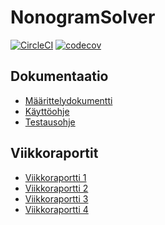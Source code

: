 # NonogramSolver
[![CircleCI](https://circleci.com/gh/lchz/NonogramSolver.svg?style=svg)](https://circleci.com/gh/lchz/NonogramSolver)
[![codecov](https://codecov.io/gh/lchz/NonogramSolver/branch/master/graph/badge.svg)](https://codecov.io/gh/lchz/NonogramSolver)

## Dokumentaatio

- [Määrittelydokumentti](https://github.com/lchz/NonogramSolver/blob/master/documentation/Maarittelydokumentti.md)
- [Käyttöohje](https://github.com/lchz/NonogramSolver/blob/master/documentation/Kaytto_ohje.md)
- [Testausohje](https://github.com/lchz/NonogramSolver/blob/master/documentation/testausdokumentti.md)

## Viikkoraportit
- [Viikkoraportti 1](https://github.com/lchz/NonogramSolver/blob/master/documentation/Viikkoraportit/viikko-1.md)
- [Viikkoraportti 2](https://github.com/lchz/NonogramSolver/blob/master/documentation/Viikkoraportit/viikko-2.md)
- [Viikkoraportti 3](https://github.com/lchz/NonogramSolver/blob/master/documentation/Viikkoraportit/viikko-3.md)
- [Viikkoraportti 4](https://github.com/lchz/NonogramSolver/blob/master/documentation/Viikkoraportit/viikko-4.md)
